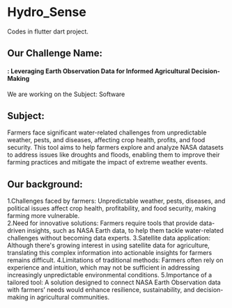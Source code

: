 # Hydro_Sense
 Codes in flutter dart project.
## Our Challenge Name:
#### : Leveraging Earth Observation Data for Informed Agricultural Decision-Making
We are working on the Subject: Software
## Subject:
Farmers face significant water-related challenges from unpredictable weather, pests, and diseases, affecting crop health, profits, and food security. This tool aims to help farmers explore and analyze NASA datasets to address issues like droughts and floods, enabling them to improve their farming practices and mitigate the impact of extreme weather events.
## Our background:
1.Challenges faced by farmers: Unpredictable weather, pests, diseases, and political issues affect crop health, profitability, and food security, making farming more vulnerable.<br>
2.Need for innovative solutions: Farmers require tools that provide data-driven insights, such as NASA Earth data, to help them tackle water-related challenges without becoming data experts.
3.Satellite data application: Although there's growing interest in using satellite data for agriculture, translating this complex information into actionable insights for farmers remains difficult.
4.Limitations of traditional methods: Farmers often rely on experience and intuition, which may not be sufficient in addressing increasingly unpredictable environmental conditions.
5.Importance of a tailored tool: A solution designed to connect NASA Earth Observation data with farmers’ needs would enhance resilience, sustainability, and decision-making in agricultural communities.
